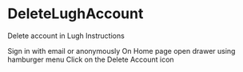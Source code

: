 # DeleteLughAccount
Delete account in Lugh Instructions

Sign in with email or anonymously
On Home page open drawer using hamburger menu
Click on the Delete Account icon
